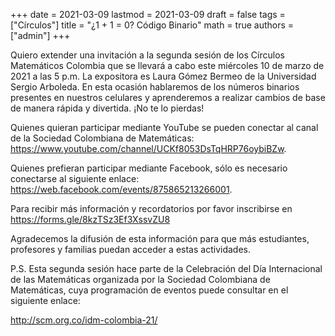 +++
date      = 2021-03-09
lastmod   = 2021-03-09
draft     = false
tags      = ["Círculos"]
title     = "¿1 + 1 = 0? Código Binario"
math      = true
authors   = ["admin"]
+++

Quiero extender una invitación a la segunda sesión de los Círculos Matemáticos Colombia que se llevará a cabo este miércoles 10 de marzo de 2021 a las 5 p.m. La expositora es Laura Gómez Bermeo de la Universidad Sergio Arboleda. En esta ocasión hablaremos de los números binarios presentes en nuestros celulares y aprenderemos a realizar cambios de base de manera rápida y divertida. ¡No te lo pierdas! 

Quienes quieran participar mediante YouTube se pueden conectar al canal de la Sociedad Colombiana de Matemáticas:   
https://www.youtube.com/channel/UCKf8053DsTqHRP76oybiBZw. 

Quienes prefieran participar mediante Facebook, sólo es necesario conectarse al siguiente enlace: 
https://web.facebook.com/events/875865213266001.

Para recibir más información y recordatorios por favor inscribirse en https://forms.gle/8kzTSz3Ef3XssvZU8

Agradecemos la difusión de esta información para que más estudiantes, profesores y familias puedan acceder a estas actividades.

P.S. Esta segunda sesión hace parte de la Celebración del Día Internacional de las Matemáticas organizada por la Sociedad Colombiana de Matemáticas, cuya programación de eventos puede consultar en el siguiente enlace:

http://scm.org.co/idm-colombia-21/ 
